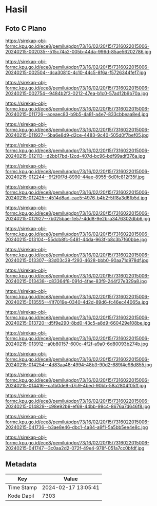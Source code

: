 # Hasil

## Foto C Plano

https://sirekap-obj-formc.kpu.go.id/ece8/pemilu/pdpr/73/16/02/20/15/7316022015006-20240215-002035--515c74a2-005b-44da-996d-85ae56202786.jpg

https://sirekap-obj-formc.kpu.go.id/ece8/pemilu/pdpr/73/16/02/20/15/7316022015006-20240215-002504--dca30810-4c10-44c5-8f6a-f5726344fef7.jpg

https://sirekap-obj-formc.kpu.go.id/ece8/pemilu/pdpr/73/16/02/20/15/7316022015006-20240215-002754--9484b2f3-0212-47ea-b1c0-57ad12b9b70a.jpg

https://sirekap-obj-formc.kpu.go.id/ece8/pemilu/pdpr/73/16/02/20/15/7316022015006-20240215-011726--aceaec83-b9b5-4a81-a4e7-833cbbeaa8e4.jpg

https://sirekap-obj-formc.kpu.go.id/ece8/pemilu/pdpr/73/16/02/20/15/7316022015006-20240215-011927--5ba6e8d9-d2ce-4483-9c40-505d0f7bef05.jpg

https://sirekap-obj-formc.kpu.go.id/ece8/pemilu/pdpr/73/16/02/20/15/7316022015006-20240215-012113--d2bb17bd-12cd-407d-bc96-bdf99adf376a.jpg

https://sirekap-obj-formc.kpu.go.id/ece8/pemilu/pdpr/73/16/02/20/15/7316022015006-20240215-012244--9f2f0f7d-8990-44ae-8955-6d0fc812f35f.jpg

https://sirekap-obj-formc.kpu.go.id/ece8/pemilu/pdpr/73/16/02/20/15/7316022015006-20240215-012425--4514d8ad-cae5-4976-b4b2-5ff8a3d6fb5d.jpg

https://sirekap-obj-formc.kpu.go.id/ece8/pemilu/pdpr/73/16/02/20/15/7316022015006-20240215-012927--7b025bae-1e57-4dd8-9e2b-a3476302dbb6.jpg

https://sirekap-obj-formc.kpu.go.id/ece8/pemilu/pdpr/73/16/02/20/15/7316022015006-20240215-013104--55dcb8fc-5481-44da-963f-b8c3b7f60bbe.jpg

https://sirekap-obj-formc.kpu.go.id/ece8/pemilu/pdpr/73/16/02/20/15/7316022015006-20240215-013307--83d03c39-f293-4628-bbb0-90aa71d978df.jpg

https://sirekap-obj-formc.kpu.go.id/ece8/pemilu/pdpr/73/16/02/20/15/7316022015006-20240215-013438--c83364f8-091d-4fae-83f9-244f27e329a8.jpg

https://sirekap-obj-formc.kpu.go.id/ece8/pemilu/pdpr/73/16/02/20/15/7316022015006-20240215-013555--41f7019e-0340-4d2d-89d6-fc46ec44065a.jpg

https://sirekap-obj-formc.kpu.go.id/ece8/pemilu/pdpr/73/16/02/20/15/7316022015006-20240215-013720--d5f9e290-8bd0-43c5-a8d9-660429e108be.jpg

https://sirekap-obj-formc.kpu.go.id/ece8/pemilu/pdpr/73/16/02/20/15/7316022015006-20240215-013912--a0b80157-600c-4f2f-a9a0-6d80093b274b.jpg

https://sirekap-obj-formc.kpu.go.id/ece8/pemilu/pdpr/73/16/02/20/15/7316022015006-20240215-014254--4d83aa48-4994-48b3-90d2-689f4e98d855.jpg

https://sirekap-obj-formc.kpu.go.id/ece8/pemilu/pdpr/73/16/02/20/15/7316022015006-20240215-014416--ca1b0de9-d7c9-4bed-90bb-58a2804f05ff.jpg

https://sirekap-obj-formc.kpu.go.id/ece8/pemilu/pdpr/73/16/02/20/15/7316022015006-20240215-014829--c98e92b9-ef69-44bb-99c4-8676a7d646f8.jpg

https://sirekap-obj-formc.kpu.go.id/ece8/pemilu/pdpr/73/16/02/20/15/7316022015006-20240215-041736--b3ae8e46-dbc1-4a84-a9f1-5a5bb5ee4e8c.jpg

https://sirekap-obj-formc.kpu.go.id/ece8/pemilu/pdpr/73/16/02/20/15/7316022015006-20240215-041747--3c0aa2d2-072f-49e4-978f-051a7cc0bfdf.jpg


## Metadata

| Key        | Value               |
| ---------- | ------------------- |
| Time Stamp | 2024-02-17 13:05:41 |
| Kode Dapil | 7303                |



